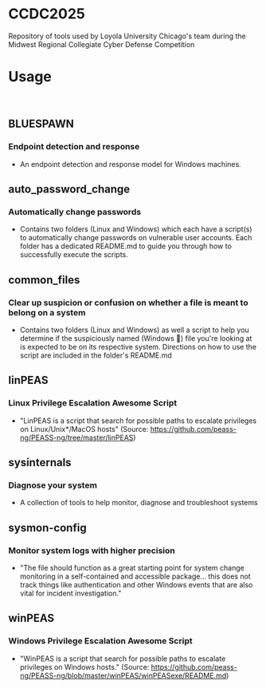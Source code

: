 # CCDC2025
Repository of tools used by Loyola University Chicago's team during the Midwest Regional Collegiate Cyber Defense Competition

# Usage
&nbsp;
&nbsp;
## BLUESPAWN
### Endpoint detection and response
* An endpoint detection and response model for Windows machines.

## auto_password_change
### Automatically change passwords
* Contains two folders (Linux and Windows) which each have a script(s) to automatically change passwords on vulnerable user accounts. Each folder has a dedicated README.md to guide you through how to successfully execute the scripts.

## common_files
### Clear up suspicion or confusion on whether a file is meant to belong on a system
* Contains two folders (Linux and Windows) as well a script to help you determine if the suspiciously named (Windows 👀) file you're looking at is expected to be on its respective system. Directions on how to use the script are included in the folder's README.md

## linPEAS
### Linux Privilege Escalation Awesome Script
* "LinPEAS is a script that search for possible paths to escalate privileges on Linux/Unix*/MacOS hosts" (Source: https://github.com/peass-ng/PEASS-ng/tree/master/linPEAS)

## sysinternals
### Diagnose your system
* A collection of tools to help monitor, diagnose and troubleshoot systems

## sysmon-config
### Monitor system logs with higher precision
* "The file should function as a great starting point for system change monitoring in a self-contained and accessible package... this does not track things like authentication and other Windows events that are also vital for incident investigation."

## winPEAS
### Windows Privilege Escalation Awesome Script
* "WinPEAS is a script that search for possible paths to escalate privileges on Windows hosts." (Source: https://github.com/peass-ng/PEASS-ng/blob/master/winPEAS/winPEASexe/README.md)